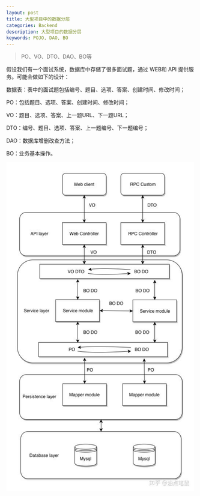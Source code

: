 ```yaml
---
layout: post
title: 大型项目中的数据分层
categories: Backend
description: 大型项目的数据分层
keywords: POJO, DAO, BO
---
```




> PO、VO、DTO、DAO、BO等

假设我们有一个面试系统，数据库中存储了很多面试题，通过 WEB和 API 提供服务。可能会做如下的设计：

数据表：表中的面试题包括编号、题目、选项、答案、创建时间、修改时间；

PO：包括题目、选项、答案、创建时间、修改时间；

VO：题目、选项、答案、上一题URL、下一题URL；

DTO：编号、题目、选项、答案、上一题编号、下一题编号；

DAO：数据库增删改查方法；

BO：业务基本操作。

<img src="/images/posts/2020-05-15-Web-Layers/layers.jpg" width="500" alt="web分层">


